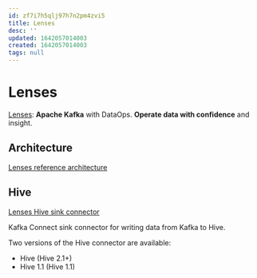 ```yaml
---
id: zf7i7h5qlj97h7n2pm4zvi5
title: Lenses
desc: ''
updated: 1642057014003
created: 1642057014003
tags: null
---
```


Lenses
======

[Lenses](https://lenses.io/): **Apache Kafka** with DataOps. **Operate data with confidence** and insight.

## Architecture

[Lenses reference architecture](./attachments/lenses-reference-architecture-1158605018.pdf)

## Hive

[Lenses Hive sink connector](https://docs.lenses.io/4.1/integrations/connectors/stream-reactor/sinks/hivesinkconnector/)

Kafka Connect sink connector for writing data from Kafka to Hive.

Two versions of the Hive connector are available:

* Hive (Hive 2.1+)
* Hive 1.1 (Hive 1.1)

